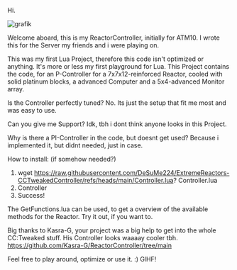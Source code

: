Hi.

![grafik](https://github.com/user-attachments/assets/8f8e73d4-7ba6-4ee4-bbf5-b6dbda15ded8)



Welcome aboard, this is my ReactorController, initially for ATM10. I wrote this for the Server my friends and i were playing on. 

This was my first Lua Project, therefore this code isn't optimized or anything. It's more or less my first playground for Lua. This Project contains the code, for an P-Controller for a 7x7x12-reinforced Reactor, cooled with solid platinum blocks, a advanced Computer and a 5x4-advanced Monitor array.

Is the Controller perfectly tuned? No. Its just the setup that fit me most and was easy to use.

Can you give me Support? Idk, tbh i dont think anyone looks in this Project.

Why is there a PI-Controller in the code, but doesnt get used? Because i implemented it, but didnt needed, just in case. 

How to install: (if somehow needed?) 

1. wget https://raw.githubusercontent.com/DeSuMe224/ExtremeReactors-CCTweakedController/refs/heads/main/Controller.lua? Controller.lua 
2. Controller
3. Success!

The GetFunctions.lua can be used, to get a overview of the available methods for the Reactor. Try it out, if you want to.

Big thanks to Kasra-G, your project was a big help to get into the whole CC:Tweaked stuff. His Controller looks waaaay cooler tbh.
https://github.com/Kasra-G/ReactorController/tree/main


Feel free to play around, optimize or use it. :)
GlHF! 














